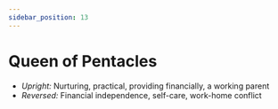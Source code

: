 ```yaml
---
sidebar_position: 13
---
```


# Queen of Pentacles

- *Upright:* Nurturing, practical, providing financially, a working parent
- *Reversed:* Financial independence, self-care, work-home conflict